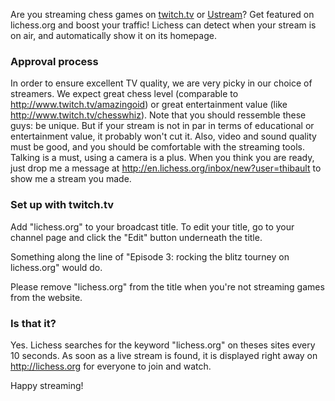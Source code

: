 Are you streaming chess games on [twitch.tv](http://www.twitch.tv/) or [Ustream](http://www.ustream.tv/)? Get featured on lichess.org and boost your traffic!
Lichess can detect when your stream is on air, and automatically show it on its homepage.

### Approval process
In order to ensure excellent TV quality, we are very picky in our choice of streamers.
We expect great chess level (comparable to http://www.twitch.tv/amazingoid) or great entertainment value (like http://www.twitch.tv/chesswhiz). Note that you should ressemble these guys: be unique. But if your stream is not in par in terms of educational or entertainment value, it probably won't cut it.
Also, video and sound quality must be good, and you should be comfortable with the streaming tools.
Talking is a must, using a camera is a plus.
When you think you are ready, just drop me a message at http://en.lichess.org/inbox/new?user=thibault to show me a stream you made.

### Set up with twitch.tv

Add "lichess.org" to your broadcast title. To edit your title, go to your channel page and click the "Edit" button underneath the title.

Something along the line of "Episode 3: rocking the blitz tourney on lichess.org" would do.

Please remove "lichess.org" from the title when you're not streaming games from the website.

### Is that it?

Yes. Lichess searches for the keyword "lichess.org" on theses sites every 10 seconds. As soon as a live stream is found, it is displayed right away on http://lichess.org for everyone to join and watch.

Happy streaming!
